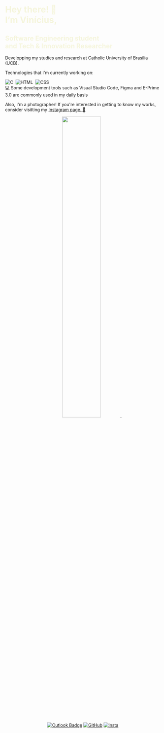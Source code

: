 <h1 style="color: beige;"> Hey there! 👋 <br>I’m Vinícius,</h1>
<h2 style="color: beige;"> Software Engineering student<br>and Tech & Innovation Researcher  </h2>
Developping my studies and research at Catholic University of Brasilia (UCB).

Technologies that I'm currently working on: 

![C](https://img.shields.io/badge/-c-0D1117?style=for-the-badge&logo=c&labelColor=0D1117)&nbsp;
![HTML](https://img.shields.io/badge/-html-0D1117?style=for-the-badge&logo=html5&labelColor=0D1117)&nbsp;
![CSS](https://img.shields.io/badge/-css-0D1117?style=for-the-badge&logo=Css3&labelColor=0D1117)&nbsp;<br>
💻 Some development tools such as Visual Studio Code, Figma and E-Prime 3.0 are commonly used in my daily basis

Also, I'm a photographer! If you're interested in getting to know my works, consider visitting my <a href="https://www.instagram.com/vini_151/"> Instagram page. 📸 </a>

<div align="center">
<a href="https://github.com/vini-151">
  <img width="50%" src="https://github-readme-stats.vercel.app/api?username=vini-151&theme=dracula&show_icons=true" />
</a>&nbsp;

[![Outlook Badge](https://img.shields.io/badge/-vinicius.o2008@a.ucb.br-006bed?style=flat-square&logo=gmail&logoColor=white&link=mailto:vinicius.o2008@a.ucb.br)](vinicius.o2008@a.ucb.br)
[![GitHub](https://img.shields.io/github/followers/vini-151?label=follow&style=social)](https://github.com/vini-151)
[![Insta](https://img.shields.io/badge/-vini_151-ffffff?style=flat&logo=instagram&logoColor=0059)](https://www.instagram.com/vini_151/)
</div>
